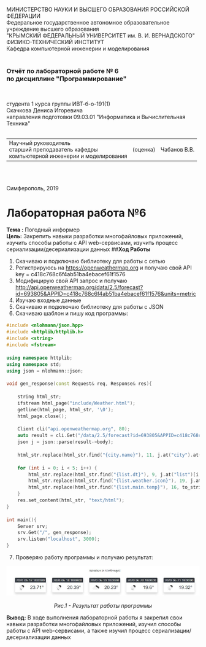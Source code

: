 МИНИСТЕРСТВО НАУКИ  И ВЫСШЕГО ОБРАЗОВАНИЯ РОССИЙСКОЙ ФЕДЕРАЦИИ  
Федеральное государственное автономное образовательное учреждение высшего образования  
"КРЫМСКИЙ ФЕДЕРАЛЬНЫЙ УНИВЕРСИТЕТ им. В. И. ВЕРНАДСКОГО"  
ФИЗИКО-ТЕХНИЧЕСКИЙ ИНСТИТУТ  
Кафедра компьютерной инженерии и моделирования
<br/><br/>

### Отчёт по лабораторной работе № 6<br/> по дисциплине "Программирование"
<br/>

студента 1 курса группы ИВТ-б-о-191(1)  
Скачкова Дениса Игоревича  
направления подготовки 09.03.01 "Информатика и Вычислительная Техника"  
<br/>

<table>
<tr><td>Научный руководитель<br/> старший преподаватель кафедры<br/> компьютерной инженерии и моделирования</td>
<td>(оценка)</td>
<td>Чабанов В.В.</td>
</tr>
</table>
<br/><br/>

Симферополь, 2019





# Лабораторная работа №6
**Тема :** Погодный информер  
**Цель:** Закрепить навыки разработки многофайловых приложений, изучить способы работы с API web-сервисами, изучить процесс сериализации/десериализации данных    ##**Ход Работы**
1. Скачиваю и подключаю библиотеку для работы с сетью  
2. Регистрируюсь на https://openweathermap.org и получаю свой API key = c418c768c6f4ab51ba4ebacef61f1576
3. Модифицирую свой API запрос и получаю   
http://api.openweathermap.org/data/2.5/forecast?id=693805&APPID=c418c768c6f4ab51ba4ebacef61f1576&units=metric
4. Изучаю входные данные
5. Скачиваю и подключаю библиотеку для работы с JSON
6. Скачиваю шаблон и пишу код программы:
```c++
#include <nlohmann/json.hpp>
#include <httplib/httplib.h>
#include <string>
#include <fstream>

using namespace httplib;
using namespace std;
using json = nlohmann::json;

void gen_response(const Request& req, Response& res){

    string html_str;
    ifstream html_page("include/Weather.html");
    getline(html_page, html_str, '\0');
    html_page.close();

    Client cli("api.openweathermap.org", 80);
    auto result = cli.Get("/data/2.5/forecast?id=693805&APPID=c418c768c6f4ab51ba4ebacef61f1576&units=metric");
    json j = json::parse(result->body);

    html_str.replace(html_str.find("{city.name}"), 11, j.at("city").at("name"));

    for (int i = 0; i < 5; i++) {
        html_str.replace(html_str.find("{list.dt}"), 9, j.at("list")[i * 8].at("dt_txt"));
        html_str.replace(html_str.find("{list.weather.icon}"), 19, j.at("list")[i * 8].at("weather")[0].at("icon"));
        html_str.replace(html_str.find("{list.main.temp}"), 16, to_string(j.at("list")[i * 8].at("main").at("temp")));
    }
    res.set_content(html_str, "text/html");
}

int main(){
    Server srv;
    srv.Get("/", gen_response);
    srv.listen("localhost", 3000);
}
```
7. Проверяю работу программы и получаю результат:
<p align="center"><img src="https://github.com/JustForUniversity/Programming-Lab/blob/master/lr%236/screenshots/%D0%A0%D0%B8%D1%81.%201%20-%20%D0%A0%D0%B5%D0%B7%D1%83%D0%BB%D1%8C%D1%82%D0%B0%D1%82%20%D1%80%D0%B0%D0%B1%D0%BE%D1%82%D1%8B%20%D0%BF%D1%80%D0%BE%D0%B3%D1%80%D0%B0%D0%BC%D0%BC%D1%8B.JPG" alt=""></p>
<p align="center"><i>Рис.1 - Результат работы программы</i></p>

**Вывод:** В ходе выполнения лабораторной работы я закрепил свои навыки разработки многофайловых приложений, изучил способы работы с API web-сервисами, а также изучил процесс сериализации/десериализации данных
